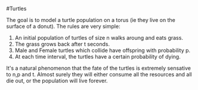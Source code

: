 #Turtles

The goal is to model a turtle population on a torus (ie they live on the surface of a donut).
The rules are very simple:  

1. An initial population of turtles of size n walks aroung and eats grass.
2. The grass grows back after t seconds.
3. Male and Female turtles which collide have offspring with probability p.
4. At each time interval, the turtles have a certain probability of dying. 

It's a natural phenomenon that the fate of the turtles is extremely sensative to n,p and t. 
Almost surely they will either consume all the resources and all die out, or the population will
live forever. 
